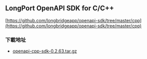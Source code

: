 ## LongPort OpenAPI SDK for C/C++

[https://github.com/longbridgeapp/openapi-sdk/tree/master/cpp](https://github.com/longbridgeapp/openapi-sdk/tree/master/cpp)

### 下載地址

- [openapi-cpp-sdk-0.2.63.tar.gz](https://static.lbkrs.com/openapi-sdk/openapi-cpp-sdk-0.2.63.tar.gz)
